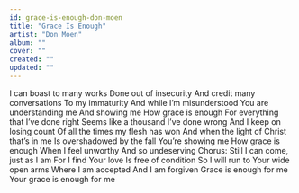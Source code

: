 ```yaml
---
id: grace-is-enough-don-moen
title: "Grace Is Enough"
artist: "Don Moen"
album: ""
cover: ""
created: ""
updated: ""
---
```


I can boast to many works
Done out of insecurity
And credit many conversations
To my immaturity
And while I’m misunderstood
You are understanding me
And showing me
How grace is enough
For everything that I’ve done right
Seems like a thousand I’ve done wrong
And I keep on losing count
Of all the times my flesh has won
And when the light of Christ that’s in me
Is overshadowed by the fall
You’re showing me
How grace is enough
When I feel unworthy
And so undeserving
Chorus:
Still I can come, just as I am
For I find Your love
Is free of condition
So I will run to Your wide open arms
Where I am accepted
And I am forgiven
Grace is enough for me
Your grace is enough for me